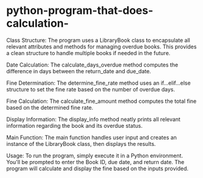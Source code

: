 # python-program-that-does-calculation-

Class Structure: The program uses a LibraryBook class to encapsulate all relevant attributes and methods for managing overdue books. This provides a clean structure to handle multiple books if needed in the future.

Date Calculation: The calculate_days_overdue method computes the difference in days between the return_date and due_date.

Fine Determination: The determine_fine_rate method uses an if...elif...else structure to set the fine rate based on the number of overdue days.

Fine Calculation: The calculate_fine_amount method computes the total fine based on the determined fine rate.

Display Information: The display_info method neatly prints all relevant information regarding the book and its overdue status.

Main Function: The main function handles user input and creates an instance of the LibraryBook class, then displays the results.

Usage:
To run the program, simply execute it in a Python environment. You'll be prompted to enter the Book ID, due date, and return date. The program will calculate and display the fine based on the inputs provided.